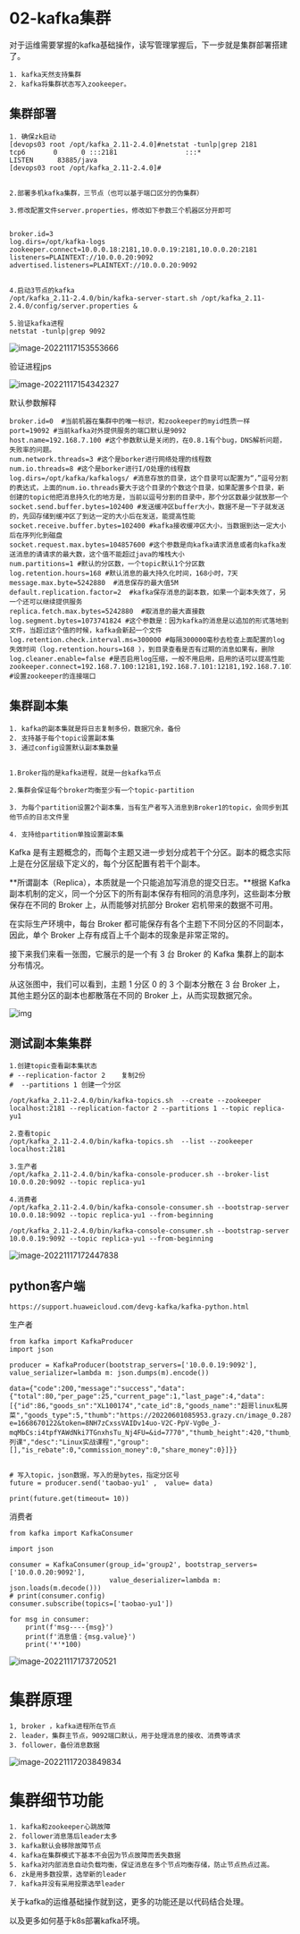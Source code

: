# 02-kafka集群

对于运维需要掌握的kafka基础操作，读写管理掌握后，下一步就是集群部署搭建了。

```
1. kafka天然支持集群
2. kafka将集群状态写入zookeeper。
```

## 集群部署

```
1. 确保zk启动
[devops03 root /opt/kafka_2.11-2.4.0]#netstat -tunlp|grep 2181
tcp6       0      0 :::2181                 :::*                    LISTEN      83885/java          
[devops03 root /opt/kafka_2.11-2.4.0]#


2.部署多机kafka集群，三节点（也可以基于端口区分的伪集群）

3.修改配置文件server.properties，修改如下参数三个机器区分开即可


broker.id=3
log.dirs=/opt/kafka-logs
zookeeper.connect=10.0.0.18:2181,10.0.0.19:2181,10.0.0.20:2181
listeners=PLAINTEXT://10.0.0.20:9092
advertised.listeners=PLAINTEXT://10.0.0.20:9092


4.启动3节点的kafka
/opt/kafka_2.11-2.4.0/bin/kafka-server-start.sh /opt/kafka_2.11-2.4.0/config/server.properties &

5.验证kafka进程
netstat -tunlp|grep 9092
```

![image-20221117153553666](/ajian/image-20221117153553666.png)

验证进程jps

![image-20221117154342327](/ajian/image-20221117154342327.png)

默认参数解释

```
broker.id=0  #当前机器在集群中的唯一标识，和zookeeper的myid性质一样
port=19092 #当前kafka对外提供服务的端口默认是9092
host.name=192.168.7.100 #这个参数默认是关闭的，在0.8.1有个bug，DNS解析问题，失败率的问题。
num.network.threads=3 #这个是borker进行网络处理的线程数
num.io.threads=8 #这个是borker进行I/O处理的线程数
log.dirs=/opt/kafka/kafkalogs/ #消息存放的目录，这个目录可以配置为“，”逗号分割的表达式，上面的num.io.threads要大于这个目录的个数这个目录，如果配置多个目录，新创建的topic他把消息持久化的地方是，当前以逗号分割的目录中，那个分区数最少就放那一个
socket.send.buffer.bytes=102400 #发送缓冲区buffer大小，数据不是一下子就发送的，先回存储到缓冲区了到达一定的大小后在发送，能提高性能
socket.receive.buffer.bytes=102400 #kafka接收缓冲区大小，当数据到达一定大小后在序列化到磁盘
socket.request.max.bytes=104857600 #这个参数是向kafka请求消息或者向kafka发送消息的请请求的最大数，这个值不能超过java的堆栈大小
num.partitions=1 #默认的分区数，一个topic默认1个分区数
log.retention.hours=168 #默认消息的最大持久化时间，168小时，7天
message.max.byte=5242880  #消息保存的最大值5M
default.replication.factor=2  #kafka保存消息的副本数，如果一个副本失效了，另一个还可以继续提供服务
replica.fetch.max.bytes=5242880  #取消息的最大直接数
log.segment.bytes=1073741824 #这个参数是：因为kafka的消息是以追加的形式落地到文件，当超过这个值的时候，kafka会新起一个文件
log.retention.check.interval.ms=300000 #每隔300000毫秒去检查上面配置的log失效时间（log.retention.hours=168 ），到目录查看是否有过期的消息如果有，删除
log.cleaner.enable=false #是否启用log压缩，一般不用启用，启用的话可以提高性能
zookeeper.connect=192.168.7.100:12181,192.168.7.101:12181,192.168.7.107:1218 #设置zookeeper的连接端口
```

## 集群副本集

```
1. kafka的副本集就是将日志复制多份，数据冗余，备份
2. 支持基于每个topic设置副本集
3. 通过config设置默认副本集数量


1.Broker指的是kafka进程，就是一台kafka节点

2.集群会保证每个broker均衡至少有一个topic-partition

3. 为每个partition设置2个副本集，当有生产者写入消息到Broker1的topic，会同步到其他节点的日志文件里

4. 支持给partition单独设置副本集
```

Kafka 是有主题概念的，而每个主题又进一步划分成若干个分区。副本的概念实际上是在分区层级下定义的，每个分区配置有若干个副本。

**所谓副本（Replica），本质就是一个只能追加写消息的提交日志。**根据 Kafka 副本机制的定义，同一个分区下的所有副本保存有相同的消息序列，这些副本分散保存在不同的 Broker 上，从而能够对抗部分 Broker 宕机带来的数据不可用。

在实际生产环境中，每台 Broker 都可能保存有各个主题下不同分区的不同副本，因此，单个 Broker 上存有成百上千个副本的现象是非常正常的。

接下来我们来看一张图，它展示的是一个有 3 台 Broker 的 Kafka 集群上的副本分布情况。

从这张图中，我们可以看到，主题 1 分区 0 的 3 个副本分散在 3 台 Broker 上，其他主题分区的副本也都散落在不同的 Broker 上，从而实现数据冗余。

![img](/ajian/1577453-20191216153618536-9298334.png)

## 测试副本集集群

```
1.创建topic查看副本集状态
# --replication-factor 2    复制2份
#  --partitions 1 创建一个分区

/opt/kafka_2.11-2.4.0/bin/kafka-topics.sh  --create --zookeeper localhost:2181 --replication-factor 2 --partitions 1 --topic replica-yu1

2.查看topic
/opt/kafka_2.11-2.4.0/bin/kafka-topics.sh  --list --zookeeper localhost:2181 

3.生产者
/opt/kafka_2.11-2.4.0/bin/kafka-console-producer.sh --broker-list 10.0.0.20:9092 --topic replica-yu1

4.消费者
/opt/kafka_2.11-2.4.0/bin/kafka-console-consumer.sh --bootstrap-server 10.0.0.18:9092 --topic replica-yu1 --from-beginning

/opt/kafka_2.11-2.4.0/bin/kafka-console-consumer.sh --bootstrap-server 10.0.0.19:9092 --topic replica-yu1 --from-beginning
```

![image-20221117172447838](/ajian/image-20221117172447838.png)

## python客户端

```
https://support.huaweicloud.com/devg-kafka/kafka-python.html
```

生产者

```
from kafka import KafkaProducer
import json

producer = KafkaProducer(bootstrap_servers=['10.0.0.19:9092'], value_serializer=lambda m: json.dumps(m).encode())

data={"code":200,"message":"success","data":{"total":80,"per_page":25,"current_page":1,"last_page":4,"data":[{"id":86,"goods_sn":"XL100174","cate_id":8,"goods_name":"超哥linux私房菜","goods_type":5,"thumb":"https://20220601085953.grazy.cn/image_0.2874792506587236.jpg?e=1668670122&token=8NH7zCxssVAIDv14uo-V2C-PpV-Vg0e_J-mqMbCs:i4tpfYAWdNki7TGnxhsTu_Nj4FU=&id=7770","thumb_height":420,"thumb_width":750,"price":"39.00","people_number":29945,"price_text":"¥39.00","goods_type_text":"系列课","desc":"Linux实战课程","group":[],"is_rebate":0,"commission_money":0,"share_money":0}]}}


# 写入topic，json数据，写入的是bytes，指定分区号
future = producer.send('taobao-yu1' ,  value= data)

print(future.get(timeout= 10))
```

消费者

```
from kafka import KafkaConsumer

import json

consumer = KafkaConsumer(group_id='group2', bootstrap_servers=['10.0.0.20:9092'],
                         value_deserializer=lambda m: json.loads(m.decode()))
# print(consumer.config)
consumer.subscribe(topics=['taobao-yu1'])

for msg in consumer:
    print(f'msg----{msg}')
    print(f'消息值：{msg.value}')
    print('*'*100)
```

![image-20221117173720521](/ajian/image-20221117173720521.png)

# 集群原理

```
1, broker ，kafka进程所在节点
2. leader，集群主节点，9092端口默认，用于处理消息的接收、消费等请求
3. follower，备份消息数据
```

![image-20221117203849834](/ajian/image-20221117203849834.png)

# 集群细节功能

```
1. kafka和zookeeper心跳故障
2. follower消息落后leader太多
3. kafka默认会移除故障节点
4. kafka在集群模式下基本不会因为节点故障而丢失数据
5. kafka对内部消息自动负载均衡，保证消息在多个节点均衡存储，防止节点热点过高。
6. zk是用多数投票，选举新的leader
7. kafka并没有采用投票选举leader
```

关于kafka的运维基础操作就到这，更多的功能还是以代码结合处理。

以及更多如何基于k8s部署kafka环境。

